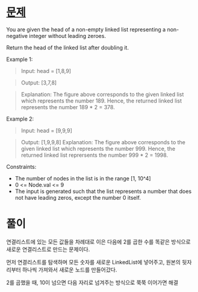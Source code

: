 # [문제](https://leetcode.com/problems/double-a-number-represented-as-a-linked-list/description/)

You are given the head of a non-empty linked list representing a non-negative integer without leading zeroes.

Return the head of the linked list after doubling it.

 

Example 1:
> Input: head = [1,8,9]

> Output: [3,7,8]

> Explanation: The figure above corresponds to the given linked list which represents the number 189. Hence, the returned linked list represents the number 189 * 2 = 378.

Example 2:
> Input: head = [9,9,9]

> Output: [1,9,9,8]
> Explanation: The figure above corresponds to the given linked list which represents the number 999. Hence, the returned linked list reprersents the number 999 * 2 = 1998. 
 

Constraints:

- The number of nodes in the list is in the range [1, 10^4]
- 0 <= Node.val <= 9
- The input is generated such that the list represents a number that does not have leading zeros, except the number 0 itself.

# 풀이
연결리스트에 있는 모든 값들을 차례대로 이은 다음에 2를 곱한 수를 똑같은 방식으로 새로운 연결리스트로 만드는 문제이다.

먼저 연결리스트를 탐색하며 모든 숫자를 새로운 LinkedList에 넣어주고, 원본의 뒷자리부터 하나씩 가져와서 새로운 노드를 만들어갔다.

2를 곱했을 때, 10이 넘으면 다음 자리로 넘겨주는 방식으로 쭉쭉 이어가면 해결
